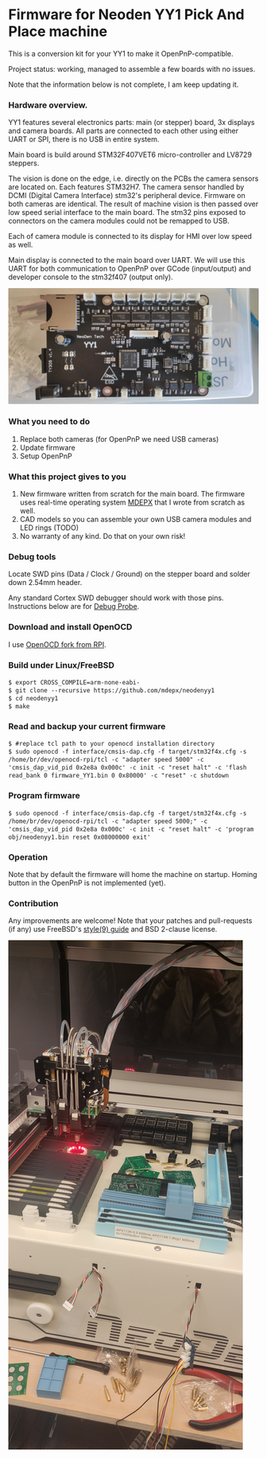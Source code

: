 # Firmware for Neoden YY1 Pick And Place machine

This is a conversion kit for your YY1 to make it OpenPnP-compatible.

Project status: working, managed to assemble a few boards with no issues.

Note that the information below is not complete, I am keep updating it.

### Hardware overview.

YY1 features several electronics parts: main (or stepper) board, 3x displays and camera boards. All parts are connected to each other using either UART or SPI, there is no USB in entire system.

Main board is build around STM32F407VET6 micro-controller and LV8729 steppers.

The vision is done on the edge, i.e. directly on the PCBs the camera sensors are located on. Each features STM32H7. The camera sensor handled by DCMI (Digital Camera Interface) stm32's peripheral device. Firmware on both cameras are identical. The result of machine vision is then passed over low speed serial interface to the main board. The stm32 pins exposed to connectors on the camera modules could not be remapped to USB.

Each of camera module is connected to its display for HMI over low speed as well.

Main display is connected to the main board over UART.
We will use this UART for both communication to OpenPnP over GCode (input/output) and developer console to the stm32f407 (output only).

![Stepper board](https://raw.githubusercontent.com/mdepx/neodenyy1/master/images/stepper_board.jpg)

### What you need to do

 1) Replace both cameras (for OpenPnP we need USB cameras)
 2) Update firmware
 3) Setup OpenPnP

### What this project gives to you

 1) New firmware written from scratch for the main board. The firmware uses real-time operating system [MDEPX](https://github.com/mdepx/mdepx) that I wrote from scratch as well.
 2) CAD models so you can assemble your own USB camera modules and LED rings (TODO)
 3) No warranty of any kind. Do that on your own risk!

### Debug tools

Locate SWD pins (Data / Clock / Ground) on the stepper board and solder down 2.54mm header.

Any standard Cortex SWD debugger should work with those pins. Instructions below are for [Debug Probe](https://www.raspberrypi.com/products/debug-probe/).

### Download and install OpenOCD

I use [OpenOCD fork from RPI](https://github.com/raspberrypi/openocd.git).

### Build under Linux/FreeBSD
    $ export CROSS_COMPILE=arm-none-eabi-
    $ git clone --recursive https://github.com/mdepx/neodenyy1
    $ cd neodenyy1
    $ make

### Read and backup your current firmware
    $ #replace tcl path to your openocd installation directory
    $ sudo openocd -f interface/cmsis-dap.cfg -f target/stm32f4x.cfg -s /home/br/dev/openocd-rpi/tcl -c "adapter speed 5000" -c 'cmsis_dap_vid_pid 0x2e8a 0x000c' -c init -c "reset halt" -c 'flash read_bank 0 firmware_YY1.bin 0 0x80000' -c "reset" -c shutdown

### Program firmware
    $ sudo openocd -f interface/cmsis-dap.cfg -f target/stm32f4x.cfg -s /home/br/dev/openocd-rpi/tcl -c "adapter speed 5000;" -c 'cmsis_dap_vid_pid 0x2e8a 0x000c' -c init -c "reset halt" -c 'program obj/neodenyy1.bin reset 0x08000000 exit'

### Operation

Note that by default the firmware will home the machine on startup. Homing button in the OpenPnP is not implemented (yet).

### Contribution

Any improvements are welcome! Note that your patches and pull-requests (if any) use FreeBSD's [style(9) guide](https://man.freebsd.org/cgi/man.cgi?style(9)) and BSD 2-clause license.

![NeoDen YY1](https://raw.githubusercontent.com/mdepx/neodenyy1/master/images/neodenyy1.jpg)
